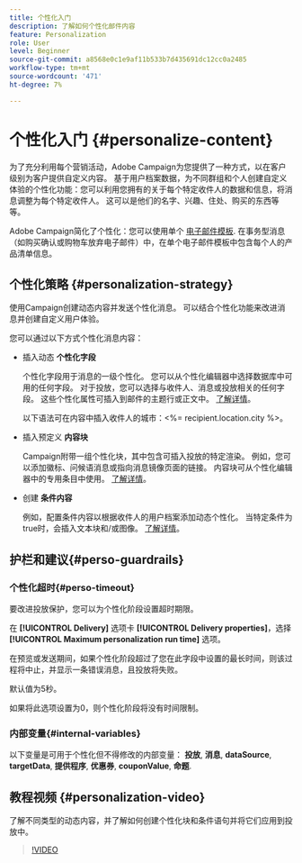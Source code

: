```yaml
---
title: 个性化入门
description: 了解如何个性化邮件内容
feature: Personalization
role: User
level: Beginner
source-git-commit: a8568e0c1e9af11b533b7d435691dc12cc0a2485
workflow-type: tm+mt
source-wordcount: '471'
ht-degree: 7%

---
```


# 个性化入门 {#personalize-content}

为了充分利用每个营销活动，Adobe Campaign为您提供了一种方式，以在客户级别为客户提供自定义内容。 基于用户档案数据，为不同群组和个人创建自定义体验的个性化功能：您可以利用您拥有的关于每个特定收件人的数据和信息，将消息调整为每个特定收件人。 这可以是他们的名字、兴趣、住处、购买的东西等等。

Adobe Campaign简化了个性化：您可以使用单个 [电子邮件模板](create-templates.md). 在事务型消息（如购买确认或购物车放弃电子邮件）中，在单个电子邮件模板中包含每个人的产品清单信息。


## 个性化策略 {#personalization-strategy}

使用Campaign创建动态内容并发送个性化消息。 可以结合个性化功能来改进消息并创建自定义用户体验。

您可以通过以下方式个性化消息内容：

* 插入动态 **个性化字段**

   个性化字段用于消息的一级个性化。 您可以从个性化编辑器中选择数据库中可用的任何字段。 对于投放，您可以选择与收件人、消息或投放相关的任何字段。 这些个性化属性可插入到邮件的主题行或正文中。 [了解详情](personalization-fields.md)。

   以下语法可在内容中插入收件人的城市：&lt;%= recipient.location.city %>。

* 插入预定义 **内容块**

   Campaign附带一组个性化块，其中包含可插入投放的特定渲染。 例如，您可以添加徽标、问候语消息或指向消息镜像页面的链接。 内容块可从个性化编辑器中的专用条目中使用。 [了解详情](personalization-blocks.md)。

* 创建 **条件内容**

   例如，配置条件内容以根据收件人的用户档案添加动态个性化。 当特定条件为true时，会插入文本块和/或图像。 [了解详情](conditions.md)。

<!--* Add **personalized offers**
    
    Insert personalized offers in your message content, depending on the recipient location, the current weather, or the last purchase order.
-->


## 护栏和建议{#perso-guardrails}

### 个性化超时{#perso-timeout}

要改进投放保护，您可以为个性化阶段设置超时期限。

在 **[!UICONTROL Delivery]** 选项卡 **[!UICONTROL Delivery properties]**，选择 **[!UICONTROL Maximum personalization run time]** 选项。

在预览或发送期间，如果个性化阶段超过了您在此字段中设置的最长时间，则该过程将中止，并显示一条错误消息，且投放将失败。

默认值为5秒。

如果将此选项设置为0，则个性化阶段将没有时间限制。


### 内部变量{#internal-variables}

以下变量是可用于个性化但不得修改的内部变量： **投放**, **消息**, **dataSource**, **targetData**, **提供程序**, **优惠券**, **couponValue**, **命题**.


## 教程视频 {#personalization-video}

了解不同类型的动态内容，并了解如何创建个性化块和条件语句并将它们应用到投放中。


>[!VIDEO](https://video.tv.adobe.com/v/335734?quality=12)